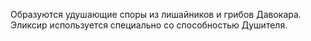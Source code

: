 Образуются удушающие споры из лишайников и грибов Давокара. Эликсир
используется специально со способностью Душителя.